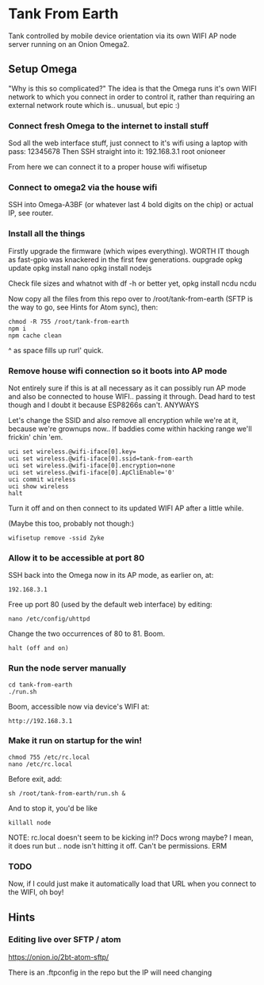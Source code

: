 # Tank From Earth

Tank controlled by mobile device orientation via its own WIFI AP node server running on an Onion Omega2.

## Setup Omega
"Why is this so complicated?"
The idea is that the Omega runs it's own WIFI network to which you connect in order to control it, rather than requiring an external network route which is.. unusual, but epic :)

### Connect fresh Omega to the internet to install stuff
Sod all the web interface stuff, just connect to it's wifi using a laptop with pass:
    12345678
Then SSH straight into it:
    192.168.3.1
    root
    onioneer

From here we can connect it to a proper house wifi
    wifisetup

### Connect to omega2 via the house wifi
SSH into Omega-A3BF (or whatever last 4 bold digits on the chip) or actual IP, see router.

### Install all the things
Firstly upgrade the firmware (which wipes everything). WORTH IT though as fast-gpio was knackered in the first few generations.
    oupgrade
    opkg update
    opkg install nano
    opkg install nodejs

Check file sizes and whatnot with
    df -h
    or better yet,
    opkg install ncdu
    ncdu

Now copy all the files from this repo over to /root/tank-from-earth (SFTP is the way to go, see Hints for Atom sync), then:

    chmod -R 755 /root/tank-from-earth
    npm i
    npm cache clean
^ as space fills up rurl' quick.

### Remove house wifi connection so it boots into AP mode
Not entirely sure if this is at all necessary as it can possibly run AP mode and also be connected to house WIFI.. passing it through. Dead hard to test though and I doubt it because ESP8266s can't. ANYWAYS

Let's change the SSID and also remove all encryption while we're at it, because we're grownups now.. If baddies come within hacking range we'll frickin' chin 'em.

    uci set wireless.@wifi-iface[0].key=
    uci set wireless.@wifi-iface[0].ssid=tank-from-earth
    uci set wireless.@wifi-iface[0].encryption=none
    uci set wireless.@wifi-iface[0].ApCliEnable='0'
    uci commit wireless
    uci show wireless
    halt

Turn it off and on then connect to its updated WIFI AP after a little while.

(Maybe this too, probably not though:)

    wifisetup remove -ssid Zyke

### Allow it to be accessible at port 80
SSH back into the Omega now in its AP mode, as earlier on, at:

    192.168.3.1

Free up port 80 (used by the default web interface) by editing:

    nano /etc/config/uhttpd

Change the two occurrences of 80 to 81. Boom.

    halt (off and on)

### Run the node server manually
    cd tank-from-earth
    ./run.sh

Boom, accessible now via device's WIFI at:

    http://192.168.3.1

### Make it run on startup for the win!
    chmod 755 /etc/rc.local
    nano /etc/rc.local

Before exit, add:

    sh /root/tank-from-earth/run.sh &

And to stop it, you'd be like

    killall node

NOTE: rc.local doesn't seem to be kicking in!? Docs wrong maybe? I mean, it does run but .. node isn't hitting it off. Can't be permissions. ERM

### TODO
Now, if I could just make it automatically load that URL when you connect to the WIFI, oh boy!


## Hints

### Editing live over SFTP / atom
https://onion.io/2bt-atom-sftp/

There is an .ftpconfig in the repo but the IP will need changing
